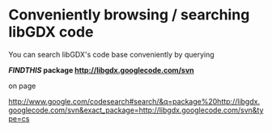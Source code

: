 # Conveniently browsing / searching libGDX code #

You can search libGDX's code base conveniently by querying


<b><i>FINDTHIS</i> package <a href='http://libgdx.googlecode.com/svn'>http://libgdx.googlecode.com/svn</a></b>

on page

http://www.google.com/codesearch#search/&q=package%20http://libgdx.googlecode.com/svn&exact_package=http://libgdx.googlecode.com/svn&type=cs